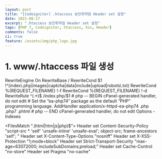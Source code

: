 ```yaml
---
layout: post
title: "[Codeigniter] .htaccess 보안취약점 Header set 설정"
date: 2021-08-17
excerpt: ".htaccess 보안취약점 Header set 설정"
tags: [PHP 7, Codeigniter, htaccess, Xss, Header]
comments: false
ci: true
feature: /assets/img/php_logo.jpg
---
```


# 1. www/.htaccess 파일 생성

<IfModule mod_rewrite.c>
 RewriteEngine On
 RewriteBase /
 RewriteCond $1 !^(index\.php|images|captcha|data|include|upload|robots\.txt)
 RewriteCond %{REQUEST_FILENAME} !-f
 RewriteCond %{REQUEST_FILENAME} !-d
 RewriteRule ^(.*)$ /index.php/$1 
</IfModule>
# php -- BEGIN cPanel-generated handler, do not edit
# Set the “ea-php74” package as the default “PHP” programming language.
<IfModule mime_module>
  AddHandler application/x-httpd-ea-php74 .php .php7 .phtml
</IfModule>
# php -- END cPanel-generated handler, do not edit
Options -Indexes

<FilesMatch "\.(html|htm|js|php)$">
  <IfModule mod_headers.c>
	Header set Content-Security-Policy  "script-src * 'self' 'unsafe-inline' 'unsafe-eval';  object-src; frame-ancestors 'self';   " 
	Header set X-Content-Type-Options "nosniff"
	Header set X-XSS-Protection "1;mode=block"
	Header set Strict-Transport-Security "max-age=63072000; includeSubDomains;preload;"
	Header set Cache-Control "no-store"
	Header set Pragma "no-cache"
  </IfModule>
</FilesMatch>


